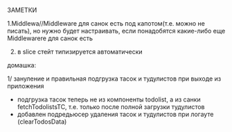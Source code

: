 ЗАМЕТКИ

1.Middlewa//Middleware для санок есть
под капотом(т.е. можно не писать), но нужно будет настраивать, если понадобятся какие-либо еще Middlewarere для санок
есть

2. в slice стейт типизируется автоматически

домашка:

1/ зануление и правильная подгрузка тасок и тудулистов при выходе из приложения

* подгрузка тасок теперь не из компоненты todolist, а из санки fetchTodolistsTC, т.е. только после полной загрузки
  тудулистов
* добавлен подредьюсер удаления тасок и тудулистов при логауте (clearTodosData) 